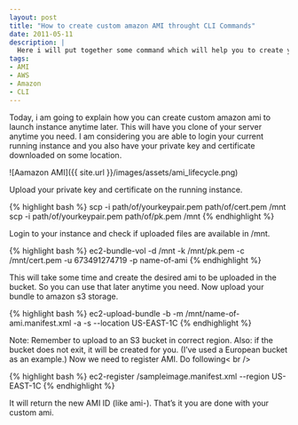 ```yaml
---
layout: post
title: "How to create custom amazon AMI throught CLI Commands"
date: 2011-05-11
description: |
  Here i will put together some command which will help you to create your custom AMI to be used for your custom requirement.
tags:
- AMI
- AWS
- Amazon
- CLI
---
```



Today, i am going to explain how you can create custom amazon ami to launch instance anytime later. 
This will have you clone of your server anytime you need. I am considering you are able to login your current running 
instance and you also have your private key and certificate downloaded on some location. 

<!--more-->

![Aamazon AMI]({{ site.url }}/images/assets/ami_lifecycle.png)

Upload your private key and certificate on the running instance.

{% highlight bash %}
scp -i path/of/yourkeypair.pem path/of/cert.pem /mnt
scp -i path/of/yourkeypair.pem path/of/pk.pem /mnt
{% endhighlight %}

Login to your instance and check if uploaded files are available in /mnt.

{% highlight bash %}
ec2-bundle-vol -d /mnt -k /mnt/pk.pem -c /mnt/cert.pem -u 673491274719 -p name-of-ami
{% endhighlight %}

This will take some time and create the desired ami to be uploaded in the bucket. So you can use that later anytime you need.
Now upload your bundle to amazon s3 storage.

{% highlight bash %}
ec2-upload-bundle -b <S3-bucket-name> -m /mnt/name-of-ami.manifest.xml -a <AWS-access-key-id> -s  <AWS-secret-access-key> 
--location US-EAST-1C
{% endhighlight %}

Note: Remember to upload to an S3 bucket in correct region. Also: if the bucket does not exit, it will be created for you. 
(I’ve used a European bucket as an example.)
Now we need to register AMI. Do following< br />

{% highlight bash %}
ec2-register <bucket-name>/sampleimage.manifest.xml --region US-EAST-1C
{% endhighlight %}

It will return the new AMI ID (like ami-).
That’s it you are done with your custom ami.